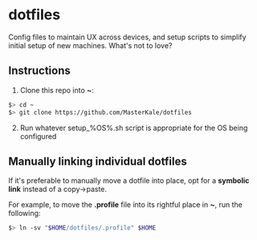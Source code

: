# dotfiles

Config files to maintain UX across devices, and setup scripts to simplify initial setup of new machines. What's not to love?

## Instructions

1. Clone this repo into **~**:

```sh
$> cd ~
$> git clone https://github.com/MasterKale/dotfiles
```

2. Run whatever setup_%OS%.sh script is appropriate for the OS being configured

## Manually linking individual dotfiles

If it's preferable to manually move a dotfile into place, opt for a **symbolic link** instead of a copy->paste.

For example, to move the **.profile** file into its rightful place in **~**, run the following:

```sh
$> ln -sv "$HOME/dotfiles/.profile" $HOME
```
